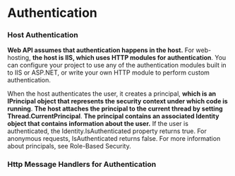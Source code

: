 # Authentication

### Host Authentication

**Web API assumes that authentication happens in the host.** For web-hosting, **the host is IIS, which uses HTTP modules for authentication**. You can configure your project to use any of the authentication modules built in to IIS or ASP.NET, or write your own HTTP module to perform custom authentication.

When the host authenticates the user, it creates a principal, **which is an IPrincipal object that represents the security context under which code is running**. **The host attaches the principal to the current thread by setting Thread.CurrentPrincipal**. **The principal contains an associated Identity object that contains information about the user.** If the user is authenticated, the Identity.IsAuthenticated property returns true. For anonymous requests, IsAuthenticated returns false. For more information about principals, see Role-Based Security.

### Http Message Handlers for Authentication

